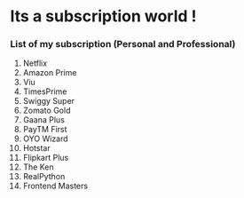 # Its a subscription world !
### List of my subscription (Personal and Professional)
1. Netflix
2. Amazon Prime
3. Viu
4. TimesPrime
5. Swiggy Super
6. Zomato Gold
7. Gaana Plus
8. PayTM First
9. OYO Wizard
10. Hotstar
11. Flipkart Plus
12. The Ken
13. RealPython
14. Frontend Masters



